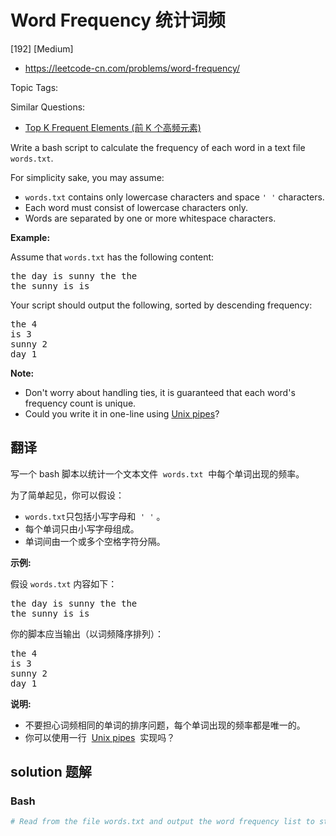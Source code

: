 # Word Frequency 统计词频

[192] [Medium]

- https://leetcode-cn.com/problems/word-frequency/

Topic Tags:

Similar Questions:

- [Top K Frequent Elements (前 K 个高频元素)](https://leetcode-cn.com/problems/top-k-frequent-elements/)

Write a bash script to calculate the frequency of each word in a text file `words.txt`.

For simplicity sake, you may assume:

- `words.txt` contains only lowercase characters and space `' '` characters.
- Each word must consist of lowercase characters only.
- Words are separated by one or more whitespace characters.

**Example:**

Assume that `words.txt` has the following content:

<pre>the day is sunny the the
the sunny is is
</pre>

Your script should output the following, sorted by descending frequency:

<pre>the 4
is 3
sunny 2
day 1
</pre>

**Note:**

- Don't worry about handling ties, it is guaranteed that each word's frequency count is unique.
- Could you write it in one-line using [Unix pipes](http://tldp.org/HOWTO/Bash-Prog-Intro-HOWTO-4.html)?

## 翻译

写一个 bash 脚本以统计一个文本文件  `words.txt`  中每个单词出现的频率。

为了简单起见，你可以假设：

- `words.txt`只包括小写字母和  `' '` 。
- 每个单词只由小写字母组成。
- 单词间由一个或多个空格字符分隔。

**示例:**

假设 `words.txt` 内容如下：

<pre>the day is sunny the the
the sunny is is
</pre>

你的脚本应当输出（以词频降序排列）：

<pre>the 4
is 3
sunny 2
day 1
</pre>

**说明:**

- 不要担心词频相同的单词的排序问题，每个单词出现的频率都是唯一的。
- 你可以使用一行  [Unix pipes](http://tldp.org/HOWTO/Bash-Prog-Intro-HOWTO-4.html)  实现吗？

## solution 题解

### Bash

```bash
# Read from the file words.txt and output the word frequency list to stdout.

```
